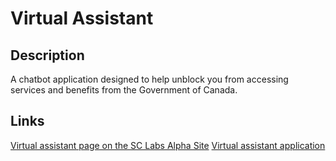 # Virtual Assistant

## Description
A chatbot application designed to help unblock you from accessing services and benefits from the Government of Canada.

## Links
[Virtual assistant page on the SC Labs Alpha Site](https://alphasite.dts-stn.com/projects/virtual-assistant)
[Virtual assistant application](https://virtual-assistant.toadfor.ca/)
